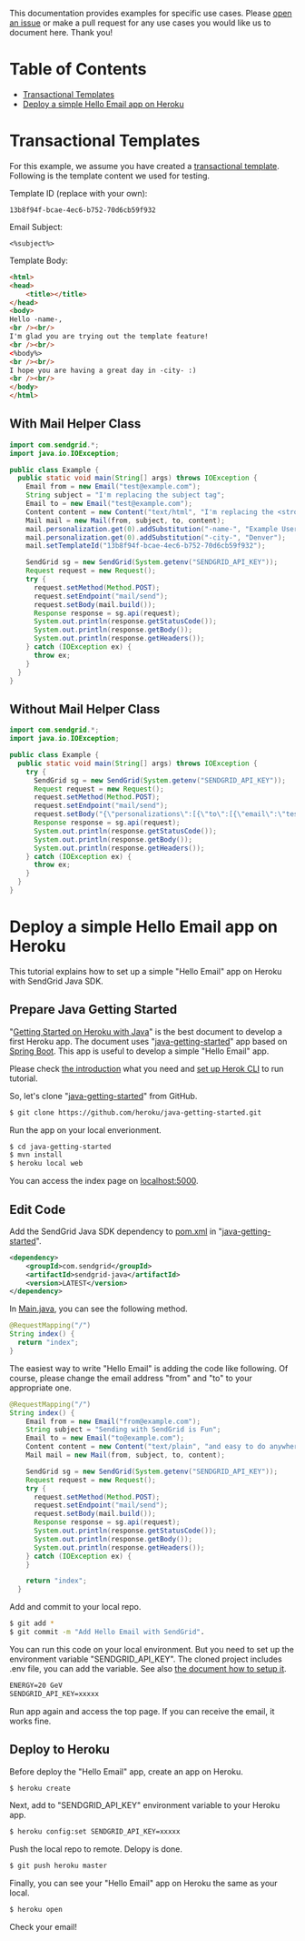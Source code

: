 This documentation provides examples for specific use cases. Please [open an issue](https://github.com/sendgrid/sendgrid-java/issues) or make a pull request for any use cases you would like us to document here. Thank you!

# Table of Contents

* [Transactional Templates](#transactional_templates)
* [Deploy a simple Hello Email app on Heroku](#hello_email_on_heroku)

<a name="transactional_templates"></a>
# Transactional Templates

For this example, we assume you have created a [transactional template](https://sendgrid.com/docs/User_Guide/Transactional_Templates/index.html). Following is the template content we used for testing.

Template ID (replace with your own):

```text
13b8f94f-bcae-4ec6-b752-70d6cb59f932
```

Email Subject:

```text
<%subject%>
```

Template Body:

```html
<html>
<head>
	<title></title>
</head>
<body>
Hello -name-,
<br /><br/>
I'm glad you are trying out the template feature!
<br /><br/>
<%body%>
<br /><br/>
I hope you are having a great day in -city- :)
<br /><br/>
</body>
</html>
```

## With Mail Helper Class

```java
import com.sendgrid.*;
import java.io.IOException;

public class Example {
  public static void main(String[] args) throws IOException {
    Email from = new Email("test@example.com");
    String subject = "I'm replacing the subject tag";
    Email to = new Email("test@example.com");
    Content content = new Content("text/html", "I'm replacing the <strong>body tag</strong>");
    Mail mail = new Mail(from, subject, to, content);
    mail.personalization.get(0).addSubstitution("-name-", "Example User");
    mail.personalization.get(0).addSubstitution("-city-", "Denver");
    mail.setTemplateId("13b8f94f-bcae-4ec6-b752-70d6cb59f932");

    SendGrid sg = new SendGrid(System.getenv("SENDGRID_API_KEY"));
    Request request = new Request();
    try {
      request.setMethod(Method.POST);
      request.setEndpoint("mail/send");
      request.setBody(mail.build());
      Response response = sg.api(request);
      System.out.println(response.getStatusCode());
      System.out.println(response.getBody());
      System.out.println(response.getHeaders());
    } catch (IOException ex) {
      throw ex;
    }
  }
}
```

## Without Mail Helper Class

```java
import com.sendgrid.*;
import java.io.IOException;

public class Example {
  public static void main(String[] args) throws IOException {
    try {
      SendGrid sg = new SendGrid(System.getenv("SENDGRID_API_KEY"));
      Request request = new Request();
      request.setMethod(Method.POST);
      request.setEndpoint("mail/send");
      request.setBody("{\"personalizations\":[{\"to\":[{\"email\":\"test@example.com\"}],\"substitutions\":{\"-name-\":\"Example User\",\"-city-\":\"Denver\"},\"subject\":\"Hello World from the SendGrid Java Library!\"}],\"from\":{\"email\":\"test@example.com\"},\"content\":[{\"type\":\"text/html\",\"value\": \"I'm replacing the <strong>body tag</strong>\"}],\"template_id\": \"13b8f94f-bcae-4ec6-b752-70d6cb59f932\"}");
      Response response = sg.api(request);
      System.out.println(response.getStatusCode());
      System.out.println(response.getBody());
      System.out.println(response.getHeaders());
    } catch (IOException ex) {
      throw ex;
    }
  }
}
```

<a name="hello_email_on_heroku"></a>
# Deploy a simple Hello Email app on Heroku

This tutorial explains how to set up a simple "Hello Email" app on Heroku with SendGrid Java SDK.

## Prepare Java Getting Started

"[Getting Started on Heroku with Java](https://devcenter.heroku.com/articles/getting-started-with-java)" is the best document to develop a first Heroku app. The document uses "[java-getting-started](https://github.com/heroku/java-getting-started)" app based on [Spring Boot](https://projects.spring.io/spring-boot/). This app is useful to develop a simple "Hello Email" app.

Please check [the introduction](https://devcenter.heroku.com/articles/getting-started-with-java#introduction) what you need and [set up Herok CLI](https://devcenter.heroku.com/articles/getting-started-with-java#set-up) to run tutorial.

So, let's clone "[java-getting-started](https://github.com/heroku/java-getting-started)" from GitHub.

```sh
$ git clone https://github.com/heroku/java-getting-started.git
```

Run the app on your local enverionment.

```sh
$ cd java-getting-started
$ mvn install
$ heroku local web
```

You can access the index page on [localhost:5000](http://localhost:5000/).

## Edit Code

Add the SendGrid Java SDK dependency to [pom.xml](https://github.com/heroku/java-getting-started/blob/master/pom.xml) in "[java-getting-started](https://github.com/heroku/java-getting-started)".

```xml
<dependency>
    <groupId>com.sendgrid</groupId>
    <artifactId>sendgrid-java</artifactId>
    <version>LATEST</version>
</dependency>
```

In [Main.java](https://github.com/heroku/java-getting-started/blob/master/src/main/java/com/example/Main.java), you can see the following method.

```java
@RequestMapping("/")
String index() {
  return "index";
}
```

The easiest way to write "Hello Email" is adding the code like following. Of course, please change the email address "from" and "to" to your appropriate one.

```java
@RequestMapping("/")
String index() {
    Email from = new Email("from@example.com");
    String subject = "Sending with SendGrid is Fun";
    Email to = new Email("to@example.com");
    Content content = new Content("text/plain", "and easy to do anywhere, even with Java");
    Mail mail = new Mail(from, subject, to, content);

    SendGrid sg = new SendGrid(System.getenv("SENDGRID_API_KEY"));
    Request request = new Request();
    try {
      request.setMethod(Method.POST);
      request.setEndpoint("mail/send");
      request.setBody(mail.build());
      Response response = sg.api(request);
      System.out.println(response.getStatusCode());
      System.out.println(response.getBody());
      System.out.println(response.getHeaders());
    } catch (IOException ex) {
    }

    return "index";
  }
```

Add and commit to your local repo.

```sh
$ git add *
$ git commit -m "Add Hello Email with SendGrid".
```

You can run this code on your local environment. But you need to set up the environment variable "SENDGRID_API_KEY". The cloned project includes .env file, you can add the variable. See also [the document how to setup it](https://github.com/sendgrid/sendgrid-java#setup-environment-variables).

```txt
ENERGY=20 GeV
SENDGRID_API_KEY=xxxxx
```

Run app again and access the top page. If you can receive the email, it works fine.

## Deploy to Heroku

Before deploy the "Hello Email" app, create an app on Heroku.

```sh
$ heroku create
```

Next, add to "SENDGRID_API_KEY" environment variable to your Heroku app.

```sh
$ heroku config:set SENDGRID_API_KEY=xxxxx
```

Push the local repo to remote. Delopy is done.

```sh
$ git push heroku master
```

Finally, you can see your "Hello Email" app on Heroku the same as your local.

```sh
$ heroku open
```

Check your email!
